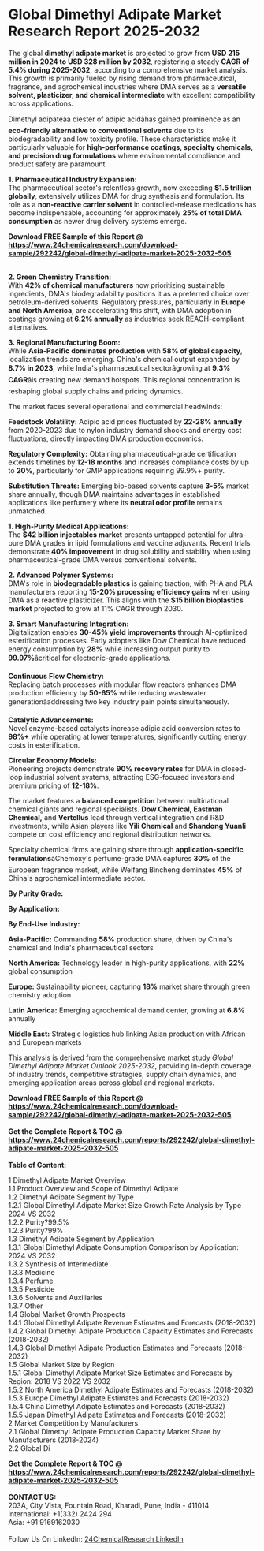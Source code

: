 <h1>Global Dimethyl Adipate Market Research Report 2025-2032</h1><p>The global <strong>dimethyl adipate market</strong> is projected to grow from <strong>USD 215 million in 2024 to USD 328 million by 2032</strong>, registering a steady <strong>CAGR of 5.4% during 2025-2032</strong>, according to a comprehensive market analysis. This growth is primarily fueled by rising demand from pharmaceutical, fragrance, and agrochemical industries where DMA serves as a <strong>versatile solvent, plasticizer, and chemical intermediate</strong> with excellent compatibility across applications.</p><p>Dimethyl adipateâa diester of adipic acidâhas gained prominence as an <strong>eco-friendly alternative to conventional solvents</strong> due to its biodegradability and low toxicity profile. These characteristics make it particularly valuable for <strong>high-performance coatings, specialty chemicals, and precision drug formulations</strong> where environmental compliance and product safety are paramount.</p><p><strong>1. Pharmaceutical Industry Expansion:</strong><br>
The pharmaceutical sector's relentless growth, now exceeding <strong>$1.5 trillion globally</strong>, extensively utilizes DMA for drug synthesis and formulation. Its role as a <strong>non-reactive carrier solvent</strong> in controlled-release medications has become indispensable, accounting for approximately <strong>25% of total DMA consumption</strong> as newer drug delivery systems emerge.</p><div><b>Download FREE Sample of this Report @ 
            <a href="https://www.24chemicalresearch.com/download-sample/292242/global-dimethyl-adipate-market-2025-2032-505">
            https://www.24chemicalresearch.com/download-sample/292242/global-dimethyl-adipate-market-2025-2032-505</a></b></div><br><p><strong>2. Green Chemistry Transition:</strong><br>
With <strong>42% of chemical manufacturers</strong> now prioritizing sustainable ingredients, DMA's biodegradability positions it as a preferred choice over petroleum-derived solvents. Regulatory pressures, particularly in <strong>Europe and North America</strong>, are accelerating this shift, with DMA adoption in coatings growing at <strong>6.2% annually</strong> as industries seek REACH-compliant alternatives.</p><p><strong>3. Regional Manufacturing Boom:</strong><br>
While <strong>Asia-Pacific dominates production</strong> with <strong>58% of global capacity</strong>, localization trends are emerging. China's chemical output expanded by <strong>8.7% in 2023</strong>, while India's pharmaceutical sectorâgrowing at <strong>9.3% CAGR</strong>âis creating new demand hotspots. This regional concentration is reshaping global supply chains and pricing dynamics.</p><p>The market faces several operational and commercial headwinds:</p><p><strong>Feedstock Volatility:</strong> Adipic acid prices fluctuated by <strong>22-28% annually</strong> from 2020-2023 due to nylon industry demand shocks and energy cost fluctuations, directly impacting DMA production economics.</p><p><strong>Regulatory Complexity:</strong> Obtaining pharmaceutical-grade certification extends timelines by <strong>12-18 months</strong> and increases compliance costs by up to <strong>20%</strong>, particularly for GMP applications requiring 99.9%+ purity.</p><p><strong>Substitution Threats:</strong> Emerging bio-based solvents capture <strong>3-5%</strong> market share annually, though DMA maintains advantages in established applications like perfumery where its <strong>neutral odor profile</strong> remains unmatched.</p><p><strong>1. High-Purity Medical Applications:</strong><br>
The <strong>$42 billion injectables market</strong> presents untapped potential for ultra-pure DMA grades in lipid formulations and vaccine adjuvants. Recent trials demonstrate <strong>40% improvement</strong> in drug solubility and stability when using pharmaceutical-grade DMA versus conventional solvents.</p><p><strong>2. Advanced Polymer Systems:</strong><br>
DMA's role in <strong>biodegradable plastics</strong> is gaining traction, with PHA and PLA manufacturers reporting <strong>15-20% processing efficiency gains</strong> when using DMA as a reactive plasticizer. This aligns with the <strong>$15 billion bioplastics market</strong> projected to grow at 11% CAGR through 2030.</p><p><strong>3. Smart Manufacturing Integration:</strong><br>
Digitalization enables <strong>30-45% yield improvements</strong> through AI-optimized esterification processes. Early adopters like Dow Chemical have reduced energy consumption by <strong>28%</strong> while increasing output purity to <strong>99.97%</strong>âcritical for electronic-grade applications.</p><p><strong>Continuous Flow Chemistry:</strong><br>
	Replacing batch processes with modular flow reactors enhances DMA production efficiency by <strong>50-65%</strong> while reducing wastewater generationâaddressing two key industry pain points simultaneously.</p><p><strong>Catalytic Advancements:</strong><br>
	Novel enzyme-based catalysts increase adipic acid conversion rates to <strong>98%+</strong> while operating at lower temperatures, significantly cutting energy costs in esterification.</p><p><strong>Circular Economy Models:</strong><br>
	Pioneering projects demonstrate <strong>90% recovery rates</strong> for DMA in closed-loop industrial solvent systems, attracting ESG-focused investors and premium pricing of <strong>12-18%</strong>.</p><p>The market features a <strong>balanced competition</strong> between multinational chemical giants and regional specialists. <strong>Dow Chemical, Eastman Chemical,</strong> and <strong>Vertellus</strong> lead through vertical integration and R&amp;D investments, while Asian players like <strong>Yili Chemical</strong> and <strong>Shandong Yuanli</strong> compete on cost efficiency and regional distribution networks.</p><p>Specialty chemical firms are gaining share through <strong>application-specific formulations</strong>âChemoxy's perfume-grade DMA captures <strong>30%</strong> of the European fragrance market, while Weifang Bincheng dominates <strong>45%</strong> of China's agrochemical intermediate sector.</p><p><strong>By Purity Grade:</strong></p><p><strong>By Application:</strong></p><p><strong>By End-Use Industry:</strong></p><p><strong>Asia-Pacific:</strong> Commanding <strong>58%</strong> production share, driven by China's chemical and India's pharmaceutical sectors</p><p><strong>North America:</strong> Technology leader in high-purity applications, with <strong>22%</strong> global consumption</p><p><strong>Europe:</strong> Sustainability pioneer, capturing <strong>18%</strong> market share through green chemistry adoption</p><p><strong>Latin America:</strong> Emerging agrochemical demand center, growing at <strong>6.8%</strong> annually</p><p><strong>Middle East:</strong> Strategic logistics hub linking Asian production with African and European markets</p><p>This analysis is derived from the comprehensive market study <em>Global Dimethyl Adipate Market Outlook 2025-2032</em>, providing in-depth coverage of industry trends, competitive strategies, supply chain dynamics, and emerging application areas across global and regional markets.</p><div><b>Download FREE Sample of this Report @ 
            <a href="https://www.24chemicalresearch.com/download-sample/292242/global-dimethyl-adipate-market-2025-2032-505">
            https://www.24chemicalresearch.com/download-sample/292242/global-dimethyl-adipate-market-2025-2032-505</a></b></div><br><div><b>Get the Complete Report & TOC @ 
            <a href="https://www.24chemicalresearch.com/reports/292242/global-dimethyl-adipate-market-2025-2032-505">
            https://www.24chemicalresearch.com/reports/292242/global-dimethyl-adipate-market-2025-2032-505</a></b></div><br>
            <b>Table of Content:</b><p>1 Dimethyl Adipate Market Overview<br />
    1.1 Product Overview and Scope of Dimethyl Adipate<br />
    1.2 Dimethyl Adipate Segment by Type<br />
        1.2.1 Global Dimethyl Adipate Market Size Growth Rate Analysis by Type 2024 VS 2032<br />
        1.2.2 Purity?99.5%<br />
        1.2.3 Purity?99%<br />
    1.3 Dimethyl Adipate Segment by Application<br />
        1.3.1 Global Dimethyl Adipate Consumption Comparison by Application: 2024 VS 2032<br />
        1.3.2 Synthesis of Intermediate<br />
        1.3.3 Medicine<br />
        1.3.4 Perfume<br />
        1.3.5 Pesticide<br />
        1.3.6 Solvents and Auxiliaries<br />
        1.3.7 Other<br />
    1.4 Global Market Growth Prospects<br />
        1.4.1 Global Dimethyl Adipate Revenue Estimates and Forecasts (2018-2032)<br />
        1.4.2 Global Dimethyl Adipate Production Capacity Estimates and Forecasts (2018-2032)<br />
        1.4.3 Global Dimethyl Adipate Production Estimates and Forecasts (2018-2032)<br />
    1.5 Global Market Size by Region<br />
        1.5.1 Global Dimethyl Adipate Market Size Estimates and Forecasts by Region: 2018 VS 2022 VS 2032<br />
        1.5.2 North America Dimethyl Adipate Estimates and Forecasts (2018-2032)<br />
        1.5.3 Europe Dimethyl Adipate Estimates and Forecasts (2018-2032)<br />
        1.5.4 China Dimethyl Adipate Estimates and Forecasts (2018-2032)<br />
        1.5.5 Japan Dimethyl Adipate Estimates and Forecasts (2018-2032)<br />
2 Market Competition by Manufacturers<br />
    2.1 Global Dimethyl Adipate Production Capacity Market Share by Manufacturers (2018-2024)<br />
    2.2 Global Di</p><div><b>Get the Complete Report & TOC @ 
            <a href="https://www.24chemicalresearch.com/reports/292242/global-dimethyl-adipate-market-2025-2032-505">
            https://www.24chemicalresearch.com/reports/292242/global-dimethyl-adipate-market-2025-2032-505</a></b></div><br><b>CONTACT US:</b><br>
            203A, City Vista, Fountain Road, Kharadi, Pune, India - 411014<br>
            International: +1(332) 2424 294<br>
            Asia: +91 9169162030 <br><br>
            Follow Us On LinkedIn: <a href="https://www.linkedin.com/company/24chemicalresearch/">24ChemicalResearch LinkedIn</a>
